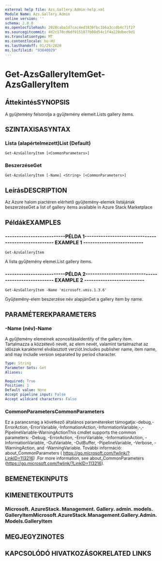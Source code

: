 ```yaml
---
external help file: Azs.Gallery.Admin-help.xml
Module Name: Azs.Gallery.Admin
online version: ''
schema: 2.0.0
ms.openlocfilehash: 2020caba1d7cac4ed1830fbc1b6a3ccdb4c71f27
ms.sourcegitcommit: 4d2c178cd6df9151877b08d54c1f4a228dbec9d1
ms.translationtype: MT
ms.contentlocale: hu-HU
ms.lasthandoff: 01/29/2020
ms.locfileid: "93840029"
---
```

# <span data-ttu-id="53180-101">Get-AzsGalleryItem</span><span class="sxs-lookup"><span data-stu-id="53180-101">Get-AzsGalleryItem</span></span>

## <span data-ttu-id="53180-102">Áttekintés</span><span class="sxs-lookup"><span data-stu-id="53180-102">SYNOPSIS</span></span>
<span data-ttu-id="53180-103">A gyűjtemény felsorolja a gyűjtemény elemeit.</span><span class="sxs-lookup"><span data-stu-id="53180-103">Lists gallery items.</span></span>

## <span data-ttu-id="53180-104">SZINTAXISA</span><span class="sxs-lookup"><span data-stu-id="53180-104">SYNTAX</span></span>

### <span data-ttu-id="53180-105">Lista (alapértelmezett)</span><span class="sxs-lookup"><span data-stu-id="53180-105">List (Default)</span></span>
```
Get-AzsGalleryItem [<CommonParameters>]
```

### <span data-ttu-id="53180-106">Beszerzése</span><span class="sxs-lookup"><span data-stu-id="53180-106">Get</span></span>
```
Get-AzsGalleryItem [-Name] <String> [<CommonParameters>]
```

## <span data-ttu-id="53180-107">Leírás</span><span class="sxs-lookup"><span data-stu-id="53180-107">DESCRIPTION</span></span>
<span data-ttu-id="53180-108">Az Azure halom piactéren elérhető gyűjtemény-elemek listájának beszerzése</span><span class="sxs-lookup"><span data-stu-id="53180-108">Get a list of gallery items available in Azure Stack Marketplace</span></span>

## <span data-ttu-id="53180-109">Példák</span><span class="sxs-lookup"><span data-stu-id="53180-109">EXAMPLES</span></span>

### <span data-ttu-id="53180-110">--------------------------PÉLDA 1--------------------------</span><span class="sxs-lookup"><span data-stu-id="53180-110">-------------------------- EXAMPLE 1 --------------------------</span></span>
```
Get-AzsGalleryItem
```

<span data-ttu-id="53180-111">A lista gyűjtemény elemei.</span><span class="sxs-lookup"><span data-stu-id="53180-111">List gallery items.</span></span>

### <span data-ttu-id="53180-112">--------------------------PÉLDA 2--------------------------</span><span class="sxs-lookup"><span data-stu-id="53180-112">-------------------------- EXAMPLE 2 --------------------------</span></span>
```
Get-AzsGalleryItem -Name 'microsoft.vmss.1.3.6'
```

<span data-ttu-id="53180-113">Gyűjtemény-elem beszerzése név alapján</span><span class="sxs-lookup"><span data-stu-id="53180-113">Get a gallery item by name.</span></span>

## <span data-ttu-id="53180-114">PARAMÉTEREK</span><span class="sxs-lookup"><span data-stu-id="53180-114">PARAMETERS</span></span>

### <span data-ttu-id="53180-115">-Name (név)</span><span class="sxs-lookup"><span data-stu-id="53180-115">-Name</span></span>
<span data-ttu-id="53180-116">A gyűjtemény elemeinek azonosítása</span><span class="sxs-lookup"><span data-stu-id="53180-116">Identity of the gallery item.</span></span>
<span data-ttu-id="53180-117">Tartalmazza a közzétevő nevét, az elem nevét, valamint tartalmazhat az időszak karakterrel elválasztott verziót.</span><span class="sxs-lookup"><span data-stu-id="53180-117">Includes publisher name, item name, and may include version separated by period character.</span></span>

```yaml
Type: String
Parameter Sets: Get
Aliases: 

Required: True
Position: 1
Default value: None
Accept pipeline input: False
Accept wildcard characters: False
```

### <span data-ttu-id="53180-118">CommonParameters</span><span class="sxs-lookup"><span data-stu-id="53180-118">CommonParameters</span></span>
<span data-ttu-id="53180-119">Ez a parancsmag a következő általános paramétereket támogatja:-debug,-ErrorAction,-ErrorVariable,-InformationAction,-InformationVariable,-,-PipelineVariable-WarningAction</span><span class="sxs-lookup"><span data-stu-id="53180-119">This cmdlet supports the common parameters: -Debug, -ErrorAction, -ErrorVariable, -InformationAction, -InformationVariable, -OutVariable, -OutBuffer, -PipelineVariable, -Verbose, -WarningAction, and -WarningVariable.</span></span> <span data-ttu-id="53180-120">További információ: about_CommonParameters ( https://go.microsoft.com/fwlink/?LinkID=113216) .</span><span class="sxs-lookup"><span data-stu-id="53180-120">For more information, see about_CommonParameters (https://go.microsoft.com/fwlink/?LinkID=113216).</span></span>

## <span data-ttu-id="53180-121">BEMENETEK</span><span class="sxs-lookup"><span data-stu-id="53180-121">INPUTS</span></span>

## <span data-ttu-id="53180-122">KIMENETEK</span><span class="sxs-lookup"><span data-stu-id="53180-122">OUTPUTS</span></span>

### <span data-ttu-id="53180-123">Microsoft. AzureStack. Management. Gallery. admin. models. GalleryItem</span><span class="sxs-lookup"><span data-stu-id="53180-123">Microsoft.AzureStack.Management.Gallery.Admin.Models.GalleryItem</span></span>

## <span data-ttu-id="53180-124">MEGJEGYZI</span><span class="sxs-lookup"><span data-stu-id="53180-124">NOTES</span></span>

## <span data-ttu-id="53180-125">KAPCSOLÓDÓ HIVATKOZÁSOK</span><span class="sxs-lookup"><span data-stu-id="53180-125">RELATED LINKS</span></span>

